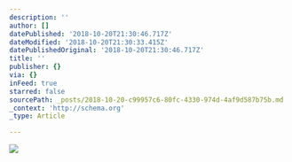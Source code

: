```yaml
---
description: ''
author: []
datePublished: '2018-10-20T21:30:46.717Z'
dateModified: '2018-10-20T21:30:33.415Z'
datePublishedOriginal: '2018-10-20T21:30:46.717Z'
title: ''
publisher: {}
via: {}
inFeed: true
starred: false
sourcePath: _posts/2018-10-20-c99957c6-80fc-4330-974d-4af9d587b75b.md
_context: 'http://schema.org'
_type: Article

---
```

![](https://the-grid-user-content.s3-us-west-2.amazonaws.com/bb6fd139-278b-47d9-bc02-0cb870f822e6.jpg)